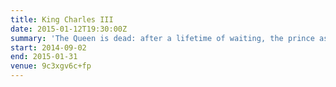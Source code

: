 ```yaml
---
title: King Charles III
date: 2015-01-12T19:30:00Z
summary: 'The Queen is dead: after a lifetime of waiting, the prince ascends the throne. A future of power. But how to rule?'
start: 2014-09-02
end: 2015-01-31
venue: 9c3xgv6c+fp
---
```


